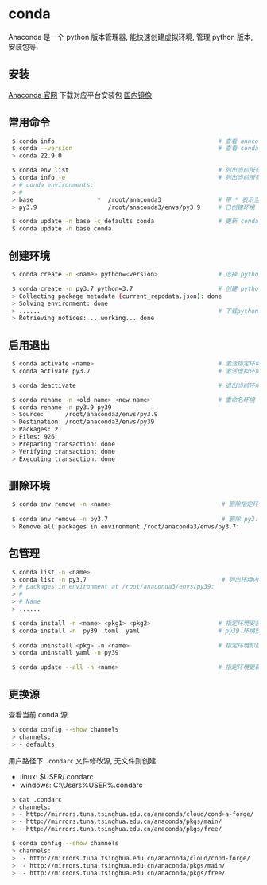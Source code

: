 <!--
 * @Author: facsert
 * @Date: 2023-09-27 21:03:53
 * @LastEditTime : 2023-10-24 16:14:01
 * @LastEditors  : Please set LastEditors
 * @Description: 
-->
# conda

Anaconda 是一个 python 版本管理器, 能快速创建虚拟环境, 管理 python 版本,安装包等.

## 安装

[Anaconda 官网](https://www.anaconda.com/) 下载对应平台安装包
[国内镜像](https://mirrors.tuna.tsinghua.edu.cn/anaconda/archive/)

## 常用命令

```bash
 $ conda info                                              # 查看 anaconda 基本信息
 $ conda --version                                         # 查看 conda 版本
 > conda 22.9.0

 $ conda env list                                          # 列出当前所有环境
 $ conda info -e                                           # 列出当前所有环境
 > # conda environments:
 > #
 > base                  *  /root/anaconda3                # 带 * 表示当前使用环境
 > py3.9                    /root/anaconda3/envs/py3.9     # 已创建环境

 $ conda update -n base -c defaults conda                  # 更新 conda 版本
 $ conda update -n base conda
```

## 创建环境

```bash
 $ conda create -n <name> python=<version>                 # 选择 python 版本创建虚拟环境并命名

 $ conda create -n py3.7 python=3.7                        # 创建 python 3.7 虚拟环境
 > Collecting package metadata (current_repodata.json): done
 > Solving environment: done
 > ......                                                  # 下载python版本包
 > Retrieving notices: ...working... done
```

## 启用退出

```bash
 $ conda activate <name>                                   # 激活指定环境
 $ conda activate py3.7                                    # 激活虚拟环境

 $ conda deactivate                                        # 退出当前环境

 $ conda rename -n <old name> <new name>                   # 重命名环境
 $ conda rename -n py3.9 py39
 > Source:      /root/anaconda3/envs/py3.9
 > Destination: /root/anaconda3/envs/py39
 > Packages: 21
 > Files: 926
 > Preparing transaction: done
 > Verifying transaction: done
 > Executing transaction: done
```

## 删除环境

```bash
 $ conda env remove -n <name>                               # 删除指定环境
 
 $ conda env remove -n py3.7                                # 删除 py3.7 环境
 > Remove all packages in environment /root/anaconda3/envs/py3.7:
```

## 包管理

```bash
 $ conda list -n <name>               
 $ conda list -n py3.7                                      # 列出环境内所有包
 > # packages in environment at /root/anaconda3/envs/py39:
 > #
 > # Name  
 > ......

 $ conda install -n <name> <pkg1> <pkg2>                   # 指定环境安装包
 $ conda install -n  py39  toml  yaml                      # py39 环境安装 toml 和 yaml 包
 
 $ conda uninstall <pkg> -n <name>                         # 指定环境卸载包
 $ conda uninstall yaml -n py39

 $ conda update --all -n <name>                            # 指定环境更新所有包
```

## 更换源

查看当前 conda 源

```bash
 $ conda config --show channels
 > channels:
 > - defaults
```

用户路径下 `.condarc` 文件修改源, 无文件则创建

- linux: $USER/.condarc
- windows: C:\Users\%USER%\.condarc

```bash
 $ cat .condarc
 > channels:
 > - http://mirrors.tuna.tsinghua.edu.cn/anaconda/cloud/cond>a-forge/
 > - http://mirrors.tuna.tsinghua.edu.cn/anaconda/pkgs/main/
 > - http://mirrors.tuna.tsinghua.edu.cn/anaconda/pkgs/free/

 $ conda config --show channels
 > channels:
 >  - http://mirrors.tuna.tsinghua.edu.cn/anaconda/cloud/cond-forge/
 >  - http://mirrors.tuna.tsinghua.edu.cn/anaconda/pkgs/main/
 >  - http://mirrors.tuna.tsinghua.edu.cn/anaconda/pkgs/free/
```
